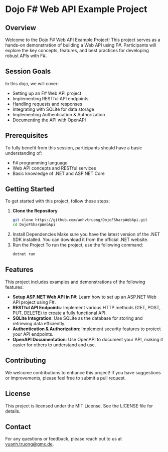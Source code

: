 # Dojo F# Web API Example Project

## Overview

Welcome to the Dojo F# Web API Example Project! This project serves as a hands-on demonstration of building a Web API using F#. Participants will explore the key concepts, features, and best practices for developing robust APIs with F#.

## Session Goals

In this dojo, we will cover:

- Setting up an F# Web API project
- Implementing RESTful API endpoints
- Handling requests and responses
- Integrating with SQLite for data storage
- Implementing Authentication & Authorization
- Documenting the API with OpenAPI

## Prerequisites

To fully benefit from this session, participants should have a basic understanding of:

- F# programming language
- Web API concepts and RESTful services
- Basic knowledge of .NET and ASP.NET Core

## Getting Started

To get started with this project, follow these steps:

1. **Clone the Repository**
   ```bash
   git clone https://github.com/anhvtruong/DojoFSharpWebApi.git
   cd DojoFSharpWebApi
2. Install Dependencies Make sure you have the latest version of the .NET SDK installed. You can download it from the official .NET website.
3. Run the Project To run the project, use the following command:
   ```bash
   dotnet run

## Features

This project includes examples and demonstrations of the following features:

- **Setup ASP.NET Web API in F#**: Learn how to set up an ASP.NET Web API project using F#.
- **RESTful API Endpoints**: Implement various HTTP methods (GET, POST, PUT, DELETE) to create a fully functional API.
- **SQLite Integration**: Use SQLite as the database for storing and retrieving data efficiently.
- **Authentication & Authorization**: Implement security features to protect your API endpoints.
- **OpenAPI Documentation**: Use OpenAPI to document your API, making it easier for others to understand and use.

## Contributing

We welcome contributions to enhance this project! If you have suggestions or improvements, please feel free to submit a pull request.

## License

This project is licensed under the MIT License. See the LICENSE file for details.

## Contact

For any questions or feedback, please reach out to us at vuanh.truong@gmx.de.

